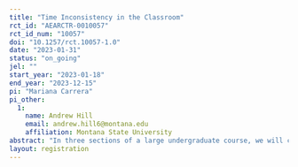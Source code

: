 ```yaml
---
title: "Time Inconsistency in the Classroom"
rct_id: "AEARCTR-0010057"
rct_id_num: "10057"
doi: "10.1257/rct.10057-1.0"
date: "2023-01-31"
status: "on_going"
jel: ""
start_year: "2023-01-18"
end_year: "2023-12-15"
pi: "Mariana Carrera"
pi_other:
  1:
    name: Andrew Hill
    email: andrew.hill6@montana.edu
    affiliation: Montana State University
abstract: "In three sections of a large undergraduate course, we will collect data on online homework completion and visits to TA help sessions. In two treated sections, students will be required to visit TA help sessions at certain points of the semester. We will study how the treatment increases students' visits to TA sessions, number of assignments turned in on time, and course grade outcomes."
layout: registration
---
```


